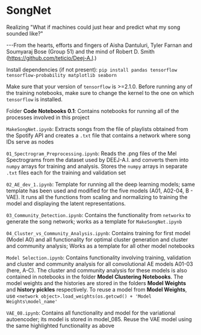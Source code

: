 # SongNet
Realizing "What if machines could just hear and predict what my song sounded like?"

---From the hearts, efforts and fingers of Aisha Dantuluri, Tyler Farnan and Soumyaraj Bose (Group 51) and the mind of Robert D. Smith (https://github.com/teticio/Deej-A.I.)

Install dependencies (if not present): `pip install pandas tensorflow tensorflow-probability matplotlib seaborn`

Make sure that your version of `tensorflow` is >=2.1.0. Before running any of the training notebooks, make sure to change the kernel to the one on which `tensorflow` is installed.

Folder **Code Notebooks 0.1**: Contains notebooks for running all of the processes involved in this project

`MakeSongNet.ipynb`: Extracts songs from the file of playlists obtained from the Spotify API and creates a `.txt` file that contains a network where song IDs serve as nodes

`01_Spectrogram_Preprocessing.ipynb`: Reads the .png files of the Mel Spectrograms from the dataset used by DEEJ-A.I. and converts them into `numpy` arrays for training and analysis. Stores the `numpy` arrays in separate `.txt` files each for the training and validation set

`02_AE_dev_1.ipynb`: Template for running all the deep learning models; same template has been used and modified for the five models (A01, A02-04, B - VAE). It runs all the functions from scaling and normalizing to training the model and displaying the latent representations.

`03_Community_Detection.ipynb`: Contains the functionality from `networkx` to generate the song network; works as a template for `MakeSongNet.ipynb`

`04_Cluster_vs_Community_Analysis.ipynb`: Contains training for first model (Model A0) and all functionality for optimal cluster generation and cluster and community analysis; Works as a template for all other model notebooks

`Model Selection.ipynb`: Contains functionality involving training, validation and cluster and community analysis for all convolutional AE models A01-03 (here, A-C). The cluster and community analysis for these models is also contained in notebooks in the folder **Model Clustering Notebooks**. The model weights and the histories are stored in the folders **Model Weights** and **history pickles** respectively. To reuse a model from **Model Weights**, use `<network object>.load_weights(os.getcwd() + 'Model Weights\model_name'`

`VAE_08.ipynb`: Contains all functionality and model for the variational autoencoder; its model is stored in model_085. Reuse the VAE model using the same highlighted functionality as above
